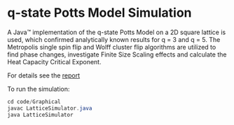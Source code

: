 # q-state Potts Model Simulation

A Java™ implementation of the q-state Potts Model on a 2D square lattice is used, which confirmed analytically known results for q = 3 and q = 5. The Metropolis single spin flip and Wolff cluster flip algorithms are utilized to find phase changes, investigate Finite Size Scaling effects and calculate the Heat Capacity Critical Exponent.

For details see the [report](potts_report.doc)

To run the simulation:
```java
cd code/Graphical
javac LatticeSimulator.java
java LatticeSimulator
```
